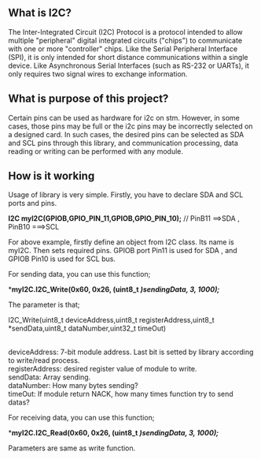 ## What is I2C? 
The Inter-Integrated Circuit (I2C) Protocol is a protocol intended to allow multiple "peripheral" digital integrated circuits ("chips") to communicate with one or more "controller" chips. Like the Serial Peripheral Interface (SPI), it is only intended for short distance communications within a single device. Like Asynchronous Serial Interfaces (such as RS-232 or UARTs), it only requires two signal wires to exchange information.

## What is purpose of this project?
Certain pins can be used as hardware for i2c on stm. However, in some cases, those pins may be full or the i2c pins may be incorrectly selected on a designed card. In such cases, the desired pins can be selected as SDA and SCL pins through this library, and communication processing, data reading or writing can be performed with any module.

## How is it working

Usage of library is very simple. Firstly, you have to declare SDA and SCL ports and pins.

**I2C myI2C(GPIOB,GPIO_PIN_11,GPIOB,GPIO_PIN_10);**   // PinB11 ==>SDA , PinB10 ===>SCL

For above example, firstly define an object from I2C class. Its name is myI2C. Then sets required pins. GPIOB port Pin11 is used for SDA , and GPIOB Pin10 is used for SCL bus.

For sending data, you can use this function;

***myI2C.I2C_Write(0x60, 0x26, (uint8_t *)sendingData, 3, 1000);***

The parameter is that;

I2C_Write(uint8_t deviceAddress,uint8_t registerAddress,uint8_t *sendData,uint8_t dataNumber,uint32_t timeOut)

<br />deviceAddress: 7-bit module address. Last bit is setted by library according to write/read process.
<br />registerAddress: desired register value of module to write.
<br />sendData:  Array sending.
<br />dataNumber: How many bytes sending?
<br />timeOut: If module return NACK, how many times function try to send datas?

For receiving data, you can use this function;

***myI2C.I2C_Read(0x60, 0x26, (uint8_t *)sendingData, 3, 1000);***

Parameters are same as write function.



